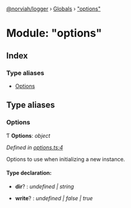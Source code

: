 [@norviah/logger](../README.md) › [Globals](../globals.md) › ["options"](_options_.md)

# Module: "options"

## Index

### Type aliases

* [Options](_options_.md#options)

## Type aliases

###  Options

Ƭ **Options**: *object*

*Defined in [options.ts:4](https://github.com/norviah/logger/blob/d822869/src/options.ts#L4)*

Options to use when initializing a new instance.

#### Type declaration:

* **dir**? : *undefined | string*

* **write**? : *undefined | false | true*
